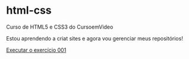 # html-css
Curso de HTML5 e CSS3 do CursoemVideo

Estou aprendendo a criat sites e agora vou gerenciar meus repositórios!

<a href="https://chryswillians.github.io/html-css/exercicios/ex001/index.html"> Executar o exercício 001